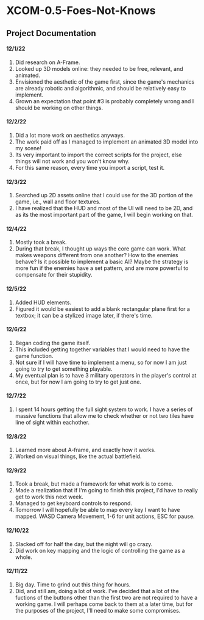 # XCOM-0.5-Foes-Not-Knows

## Project Documentation

#### 12/1/22
1. Did research on A-Frame.
2. Looked up 3D models online: they needed to be free, relevant, and animated.
3. Envisioned the aesthetic of the game first, since the game's mechanics are already robotic and algorithmic, and should be relatively easy to implement.
4. Grown an expectation that point #3 is probably completely wrong and I should be working on other things.

#### 12/2/22
1. Did a lot more work on aesthetics anyways.
2. The work paid off as I managed to implement an animated 3D model into my scene!
3. Its very important to import the correct scripts for the project, else things will not work and you won't know why.
4. For this same reason, every time you import a script, test it.

#### 12/3/22
1. Searched up 2D assets online that I could use for the 3D portion of the game, i.e., wall and floor textures.
2. I have realized that the HUD and most of the UI will need to be 2D, and as its the most important part of the game, I will begin working on that.

#### 12/4/22
1. Mostly took a break.
2. During that break, I thought up ways the core game can work. What makes weapons different from one another? How to the enemies behave? Is it possible to implement a basic AI? Maybe the strategy is more fun if the enemies have a set pattern, and are more powerful to compensate for their stupidity.

#### 12/5/22
1. Added HUD elements.
2. Figured it would be easiest to add a blank rectangular plane first for a textbox; it can be a stylized image later, if there's time.

#### 12/6/22
1. Began coding the game itself.
2. This included getting together variables that I would need to have the game function.
3. Not sure if I will have time to implement a menu, so for now I am just going to try to get something playable.
4. My eventual plan is to have 3 military operators in the player's control at once, but for now I am going to try to get just one.

#### 12/7/22
1. I spent 14 hours getting the full sight system to work. I have a series of massive functions that allow me to check whether or not two tiles have line of sight within eachother.

#### 12/8/22
1. Learned more about A-frame, and exactly how it works.
2. Worked on visual things, like the actual battlefield.

#### 12/9/22
1. Took a break, but made a framework for what work is to come.
2. Made a realization that if I'm going to finish this project, I'd have to really get to work this next week.
3. Managed to get keyboard controls to respond.
4. Tomorrow I will hopefully be able to map every key I want to have mapped. WASD Camera Movement, 1-6 for unit actions, ESC for pause.

#### 12/10/22
1. Slacked off for half the day, but the night will go crazy.
2. Did work on key mapping and the logic of controlling the game as a whole.

#### 12/11/22
1. Big day. Time to grind out this thing for hours.
2. Did, and still am, doing a lot of work. I've decided that a lot of the fuctions of the buttons other than the first two are not required to have a working game. I will perhaps come back to them at a later time, but for the purposes of the project, I'll need to make some compromises.













